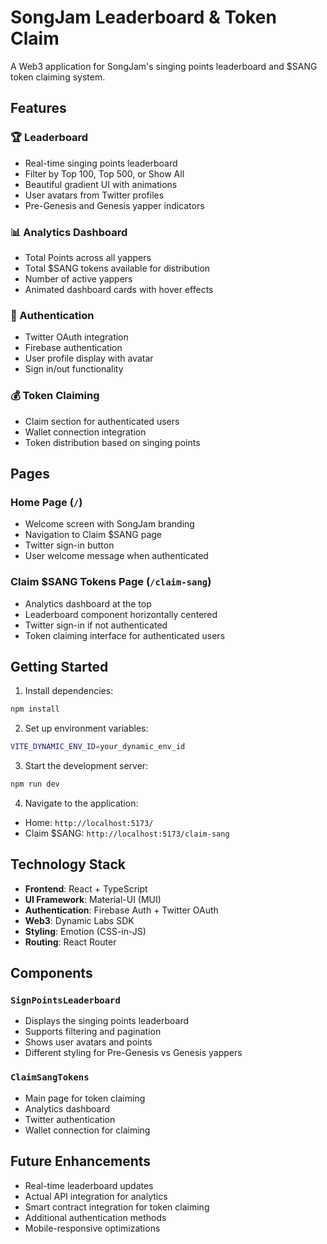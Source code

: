 # SongJam Leaderboard & Token Claim

A Web3 application for SongJam's singing points leaderboard and $SANG token claiming system.

## Features

### 🏆 Leaderboard

- Real-time singing points leaderboard
- Filter by Top 100, Top 500, or Show All
- Beautiful gradient UI with animations
- User avatars from Twitter profiles
- Pre-Genesis and Genesis yapper indicators

### 📊 Analytics Dashboard

- Total Points across all yappers
- Total $SANG tokens available for distribution
- Number of active yappers
- Animated dashboard cards with hover effects

### 🔐 Authentication

- Twitter OAuth integration
- Firebase authentication
- User profile display with avatar
- Sign in/out functionality

### 💰 Token Claiming

- Claim section for authenticated users
- Wallet connection integration
- Token distribution based on singing points

## Pages

### Home Page (`/`)

- Welcome screen with SongJam branding
- Navigation to Claim $SANG page
- Twitter sign-in button
- User welcome message when authenticated

### Claim $SANG Tokens Page (`/claim-sang`)

- Analytics dashboard at the top
- Leaderboard component horizontally centered
- Twitter sign-in if not authenticated
- Token claiming interface for authenticated users

## Getting Started

1. Install dependencies:

```bash
npm install
```

2. Set up environment variables:

```bash
VITE_DYNAMIC_ENV_ID=your_dynamic_env_id
```

3. Start the development server:

```bash
npm run dev
```

4. Navigate to the application:

- Home: `http://localhost:5173/`
- Claim $SANG: `http://localhost:5173/claim-sang`

## Technology Stack

- **Frontend**: React + TypeScript
- **UI Framework**: Material-UI (MUI)
- **Authentication**: Firebase Auth + Twitter OAuth
- **Web3**: Dynamic Labs SDK
- **Styling**: Emotion (CSS-in-JS)
- **Routing**: React Router

## Components

### `SignPointsLeaderboard`

- Displays the singing points leaderboard
- Supports filtering and pagination
- Shows user avatars and points
- Different styling for Pre-Genesis vs Genesis yappers

### `ClaimSangTokens`

- Main page for token claiming
- Analytics dashboard
- Twitter authentication
- Wallet connection for claiming

## Future Enhancements

- Real-time leaderboard updates
- Actual API integration for analytics
- Smart contract integration for token claiming
- Additional authentication methods
- Mobile-responsive optimizations

